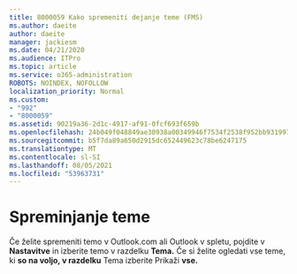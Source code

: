 ```yaml
---
title: 8000059 Kako spremeniti dejanje teme (FMS)
ms.author: daeite
author: daeite
manager: jackiesm
ms.date: 04/21/2020
ms.audience: ITPro
ms.topic: article
ms.service: o365-administration
ROBOTS: NOINDEX, NOFOLLOW
localization_priority: Normal
ms.custom:
- "992"
- "8000059"
ms.assetid: 90219a36-2d1c-4917-af91-0fcf693f659b
ms.openlocfilehash: 24b049f048849ae30938a00349946f7534f2538f952bb931997af53472ee3729
ms.sourcegitcommit: b5f7da89a650d2915dc652449623c78be6247175
ms.translationtype: MT
ms.contentlocale: sl-SI
ms.lasthandoff: 08/05/2021
ms.locfileid: "53963731"
---
```

# <a name="how-to-change-your-theme"></a>Spreminjanje teme

Če želite spremeniti temo v Outlook.com ali Outlook v spletu, pojdite v **Nastavitve** in izberite temo v razdelku **Tema.** Če si želite ogledati vse teme, ki **so na voljo, v razdelku** Tema izberite Prikaži **vse.**
  